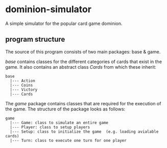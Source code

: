 # dominion-simulator
A simple simulator for the popular card game dominion.

## program structure
The source of this program consists of two main packages: base & game.

*base* contains classes for the different categories of cards that exist in the game. It also contains an abstract class *Cards* from which these inherit:

```
base
  |--- Action  
  |--- Coins  
  |--- Victory        
  |--- Cards
```    

The *game* package contains classes that are required for the execution of the game.
The structure of the package looks as follows:

```
game
  |--- Game: class to simulate an entire game  
  |--- Player: class to setup players  
  |--- Setup: class to initialize the game  (e.g. loading avialable cards)        
  |--- Turn: class to execute one turn for one player
```